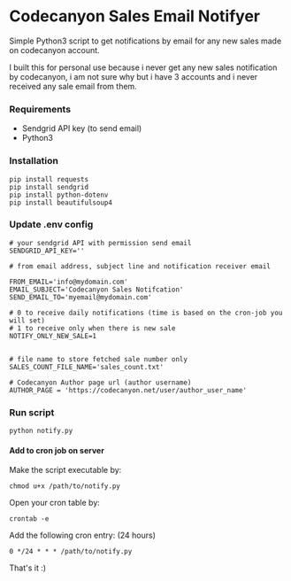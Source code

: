 # Codecanyon Sales Email Notifyer
Simple Python3 script to get notifications by email for any new sales made on codecanyon account.

I built this for personal use because i never get any new sales notification by codecanyon, i am not sure why but i have 3 accounts and i never received any sale email from them.

### Requirements

- Sendgrid API key (to send email)
- Python3

### Installation 

```
pip install requests 
pip install sendgrid 
pip install python-dotenv 
pip install beautifulsoup4
```

### Update .env config 

```
# your sendgrid API with permission send email
SENDGRID_API_KEY=''

# from email address, subject line and notification receiver email

FROM_EMAIL='info@mydomain.com'
EMAIL_SUBJECT='Codecanyon Sales Notifcation'
SEND_EMAIL_TO='myemail@mydomain.com'

# 0 to receive daily notifications (time is based on the cron-job you will set)
# 1 to receive only when there is new sale
NOTIFY_ONLY_NEW_SALE=1


# file name to store fetched sale number only
SALES_COUNT_FILE_NAME='sales_count.txt'

# Codecanyon Author page url (author username)
AUTHOR_PAGE = 'https://codecanyon.net/user/author_user_name'
```

### Run script 

```
python notify.py 
```

#### Add to cron job on server

Make the script executable by:
```
chmod u+x /path/to/notify.py 
```
Open your cron table by:
```
crontab -e 
```
Add the following cron entry: (24 hours)
```
0 */24 * * * /path/to/notify.py 
```

That's it :)